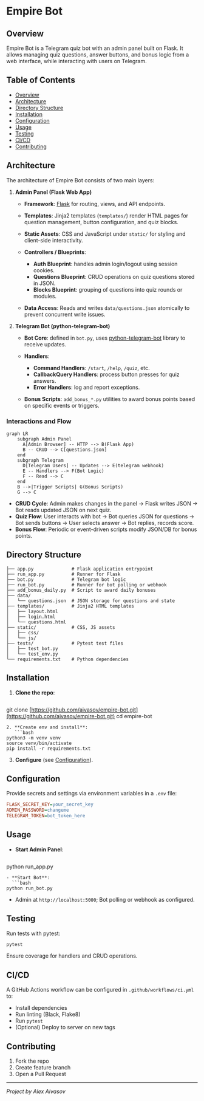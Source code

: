 # Empire Bot

## Overview

Empire Bot is a Telegram quiz bot with an admin panel built on Flask. It allows managing quiz questions, answer buttons, and bonus logic from a web interface, while interacting with users on Telegram.

## Table of Contents

* [Overview](#overview)
* [Architecture](#architecture)
* [Directory Structure](#directory-structure)
* [Installation](#installation)
* [Configuration](#configuration)
* [Usage](#usage)
* [Testing](#testing)
* [CI/CD](#cicd)
* [Contributing](#contributing)

## Architecture

The architecture of Empire Bot consists of two main layers:

1. **Admin Panel (Flask Web App)**

   * **Framework**: [Flask](https://flask.palletsprojects.com/) for routing, views, and API endpoints.
   * **Templates**: Jinja2 templates (`templates/`) render HTML pages for question management, button configuration, and quiz blocks.
   * **Static Assets**: CSS and JavaScript under `static/` for styling and client-side interactivity.
   * **Controllers / Blueprints**:

     * **Auth Blueprint**: handles admin login/logout using session cookies.
     * **Questions Blueprint**: CRUD operations on quiz questions stored in JSON.
     * **Blocks Blueprint**: grouping of questions into quiz rounds or modules.
   * **Data Access**: Reads and writes `data/questions.json` atomically to prevent concurrent write issues.

2. **Telegram Bot (python-telegram-bot)**

   * **Bot Core**: defined in `bot.py`, uses [python-telegram-bot](https://python-telegram-bot.org/) library to receive updates.
   * **Handlers**:

     * **Command Handlers**: `/start`, `/help`, `/quiz`, etc.
     * **CallbackQuery Handlers**: process button presses for quiz answers.
     * **Error Handlers**: log and report exceptions.
   * **Bonus Scripts**: `add_bonus_*.py` utilities to award bonus points based on specific events or triggers.

### Interactions and Flow

```mermaid
graph LR
    subgraph Admin Panel
      A[Admin Browser] -- HTTP --> B(Flask App)
      B -- CRUD --> C[questions.json]
    end
    subgraph Telegram
      D[Telegram Users] -- Updates --> E(telegram webhook)
      E -- Handlers --> F(Bot Logic)
      F -- Read --> C
    end
    B -->|Trigger Scripts| G(Bonus Scripts)
    G --> C
```

* **CRUD Cycle**: Admin makes changes in the panel → Flask writes JSON → Bot reads updated JSON on next quiz.
* **Quiz Flow**: User interacts with bot → Bot queries JSON for questions → Bot sends buttons → User selects answer → Bot replies, records score.
* **Bonus Flow**: Periodic or event-driven scripts modify JSON/DB for bonus points.

## Directory Structure

```
├── app.py              # Flask application entrypoint
├── run_app.py          # Runner for Flask
├── bot.py              # Telegram bot logic
├── run_bot.py          # Runner for bot polling or webhook
├── add_bonus_daily.py  # Script to award daily bonuses
├── data/
│   └── questions.json  # JSON storage for questions and state
├── templates/          # Jinja2 HTML templates
│   ├── layout.html
│   ├── login.html
│   └── questions.html
├── static/             # CSS, JS assets
│   ├── css/
│   └── js/
├── tests/              # Pytest test files
│   ├── test_bot.py
│   └── test_env.py
└── requirements.txt    # Python dependencies
```

## Installation

1. **Clone the repo**:

   ```bash
   ```

git clone [https://github.com/aivasov/empire-bot.git](https://github.com/aivasov/empire-bot.git)
cd empire-bot

````
2. **Create env and install**:
   ```bash
python3 -m venv venv
source venv/bin/activate
pip install -r requirements.txt
````

3. **Configure** (see [Configuration](#configuration)).

## Configuration

Provide secrets and settings via environment variables in a `.env` file:

```ini
FLASK_SECRET_KEY=your_secret_key
ADMIN_PASSWORD=changeme
TELEGRAM_TOKEN=bot_token_here
```

## Usage

* **Start Admin Panel**:

  ```bash
  ```

python run\_app.py

````
- **Start Bot**:
  ```bash
python run_bot.py
````

* Admin at `http://localhost:5000`; Bot polling or webhook as configured.

## Testing

Run tests with pytest:

```bash
pytest
```

Ensure coverage for handlers and CRUD operations.

## CI/CD

A GitHub Actions workflow can be configured in `.github/workflows/ci.yml` to:

* Install dependencies
* Run linting (Black, Flake8)
* Run `pytest`
* (Optional) Deploy to server on new tags

## Contributing

1. Fork the repo
2. Create feature branch
3. Open a Pull Request

---

*Project by Alex Aivasov*
